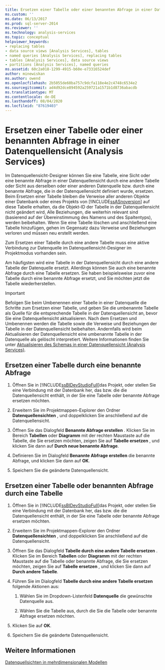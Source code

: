 ```yaml
---
title: Ersetzen einer Tabelle oder einer benannten Abfrage in einer Datenquellen Sicht (Analysis Services) | Microsoft-Dokumentation
ms.custom: ''
ms.date: 06/13/2017
ms.prod: sql-server-2014
ms.reviewer: ''
ms.technology: analysis-services
ms.topic: conceptual
helpviewer_keywords:
- replacing tables
- data source views [Analysis Services], tables
- named queries [Analysis Services], replacing tables
- tables [Analysis Services], data source views
- partitions [Analysis Services], named queries
ms.assetid: 60c2a018-1299-4915-b60e-e73316524def
author: minewiskan
ms.author: owend
ms.openlocfilehash: 2b5055de60ba757c9dcfa118e4e2c4748c6534e2
ms.sourcegitcommit: ad4d92dce894592a259721a1571b1d8736abacdb
ms.translationtype: MT
ms.contentlocale: de-DE
ms.lasthandoff: 08/04/2020
ms.locfileid: "87619403"
---
```

# <a name="replace-a-table-or-a-named-query-in-a-data-source-view-analysis-services"></a>Ersetzen einer Tabelle oder einer benannten Abfrage in einer Datenquellensicht (Analysis Services)
  Im Datenquellensicht-Designer können Sie eine Tabelle, eine Sicht oder eine benannte Abfrage in einer Datenquellensicht durch eine andere Tabelle oder Sicht aus derselben oder einer anderen Datenquelle bzw. durch eine benannte Abfrage, die in der Datenquellensicht definiert wurde, ersetzen. Beim Ersetzen einer Tabelle bleiben die Verweise aller anderen Objekte einer Datenbank oder eines Projekts von [!INCLUDE[ssASnoversion](../../includes/ssasnoversion-md.md)] auf diese Tabelle erhalten, da die Objekt-ID der Tabelle in der Datenquellensicht nicht geändert wird. Alle Beziehungen, die weiterhin relevant sind (basierend auf der Übereinstimmung des Namens und des Spaltentyps), werden beibehalten. Wenn Sie eine Tabelle löschen und anschließend eine Tabelle hinzufügen, gehen im Gegensatz dazu Verweise und Beziehungen verloren und müssen neu erstellt werden.  
  
 Zum Ersetzen einer Tabelle durch eine andere Tabelle muss eine aktive Verbindung zur Datenquelle im Datenquellensicht-Designer im Projektmodus vorhanden sein.  
  
 Am häufigsten wird eine Tabelle in der Datenquellensicht durch eine andere Tabelle der Datenquelle ersetzt. Allerdings können Sie auch eine benannte Abfrage durch eine Tabelle ersetzen. Sie haben beispielsweise zuvor eine Tabelle durch eine benannte Abfrage ersetzt, und Sie möchten jetzt die Tabelle wiederherstellen.  
  
> [!IMPORTANT]  
>  Befolgen Sie beim Umbenennen einer Tabelle in einer Datenquelle die Schritte zum Ersetzen einer Tabelle, und geben Sie die umbenannte Tabelle als Quelle für die entsprechende Tabelle in der Datenquellensicht an, bevor Sie eine Datenquellensicht aktualisieren. Nach dem Ersetzen und Umbenennen werden die Tabelle sowie die Verweise und Beziehungen der Tabelle in der Datenquellensicht beibehalten. Andernfalls wird beim Aktualisieren der Datenquellensicht eine umbenannte Tabelle in der Datenquelle als gelöscht interpretiert. Weitere Informationen finden Sie unter [Aktualisieren des Schemas in einer Datenquellensicht &#40;Analysis Services&#41;](refresh-the-schema-in-a-data-source-view-analysis-services.md).  
  
##  <a name="replace-a-table-with-a-named-query"></a><a name="bkmk_nq"></a>Ersetzen einer Tabelle durch eine benannte Abfrage  
  
1.  Öffnen Sie in [!INCLUDE[ssBIDevStudioFull](../../includes/ssbidevstudiofull-md.md)]das Projekt, oder stellen Sie eine Verbindung mit der Datenbank her, das bzw. die die Datenquellensicht enthält, in der Sie eine Tabelle oder benannte Abfrage ersetzen möchten.  
  
2.  Erweitern Sie im Projektmappen-Explorer den Ordner **Datenquellensichten** , und doppelklicken Sie anschließend auf die Datenquellensicht.  
  
3.  Öffnen Sie das Dialogfeld **Benannte Abfrage erstellen** . Klicken Sie im Bereich **Tabellen** oder **Diagramm** mit der rechten Maustaste auf die Tabelle, die Sie ersetzen möchten, zeigen Sie auf **Tabelle ersetzen** , und klicken Sie dann auf **Durch neue benannte Abfrage**.  
  
4.  Definieren Sie im Dialogfeld **Benannte Abfrage erstellen** die benannte Abfrage, und klicken Sie dann auf **OK**.  
  
5.  Speichern Sie die geänderte Datenquellensicht.  
  
## <a name="replace-a-table-or-named-query-with-a-table"></a>Ersetzen einer Tabelle oder benannten Abfrage durch eine Tabelle  
  
1.  Öffnen Sie in [!INCLUDE[ssBIDevStudioFull](../../includes/ssbidevstudiofull-md.md)]das Projekt, oder stellen Sie eine Verbindung mit der Datenbank her, das bzw. die die Datenquellensicht enthält, in der Sie eine Tabelle oder benannte Abfrage ersetzen möchten.  
  
2.  Erweitern Sie im Projektmappen-Explorer den Ordner **Datenquellensichten** , und doppelklicken Sie anschließend auf die Datenquellensicht.  
  
3.  Öffnen Sie das Dialogfeld **Tabelle durch eine andere Tabelle ersetzen** . Klicken Sie im Bereich **Tabellen** oder **Diagramm** mit der rechten Maustaste auf die Tabelle oder benannte Abfrage, die Sie ersetzen möchten, zeigen Sie auf **Tabelle ersetzen** , und klicken Sie dann auf **Durch andere Tabelle**.  
  
4.  Führen Sie im Dialogfeld **Tabelle durch eine andere Tabelle ersetzen** folgende Aktionen aus:  
  
    1.  Wählen Sie im Dropdown-Listenfeld **Datenquelle** die gewünschte Datenquelle aus.  
  
    2.  Wählen Sie die Tabelle aus, durch die Sie die Tabelle oder benannte Abfrage ersetzen möchten.  
  
5.  Klicken Sie auf **OK**.  
  
6.  Speichern Sie die geänderte Datenquellensicht.  
  
## <a name="see-also"></a>Weitere Informationen  
 [Datenquellsichten in mehrdimensionalen Modellen](data-source-views-in-multidimensional-models.md)  
  
  
